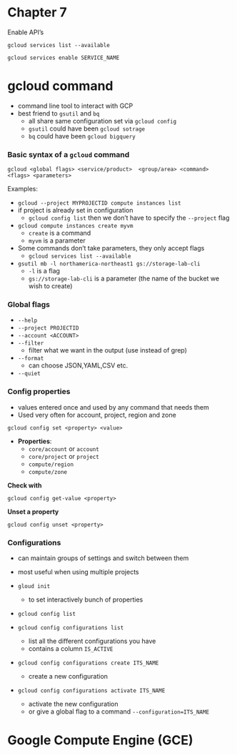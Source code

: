 # Chapter 7

Enable API’s

`gcloud services list --available`

`gcloud services enable SERVICE_NAME`

# gcloud command

- command line tool to interact with GCP
- best friend to `gsutil` and `bq`
    - all share same configuration set via `gcloud config`
    - `gsutil` could have been `gcloud sotrage`
    - `bq` could have been `gcloud bigquery`

### Basic syntax of a `gcloud` command

`gcloud <global flags> <service/product>  <group/area> <command> <flags> <parameters>`

Examples:

- `gcloud --project MYPROJECTID compute instances list`
- if project is already set in configuration
    - `gcloud config list` then we don’t have to specify the `--project` flag
- `gcloud compute instances create myvm`
    - `create` is a command
    - `myvm` is a parameter
- Some commands don’t take parameters, they only accept flags
    - `gcloud services list --available`
- `gsutil mb -l northamerica-northeast1 gs://storage-lab-cli`
    - `-l` is a flag
    - `gs://storage-lab-cli` is a parameter (the name of the bucket we wish to create)

### Global flags

- `--help`
- `--project PROJECTID`
- `--account <ACCOUNT>`
- `--filter`
    - filter what we want in the output (use instead of grep)
- `--format`
    - can choose JSON,YAML,CSV etc.
- `--quiet`

### Config properties

- values entered once and used by any command that needs them
- Used very often for account, project, region and zone

`gcloud config set <property> <value>`

- **Properties**:
    - `core/account` or `account`
    - `core/project` or `project`
    - `compute/region`
    - `compute/zone`

**Check with**

`gcloud config get-value <property>`

**Unset a property**

`gcloud config unset <property>`

### Configurations

- can maintain groups of settings and switch between them
- most useful when using multiple projects
- `gloud init`
    - to set interactively bunch of properties
- `gcloud config list`

- `gcloud config configurations list`
    - list all the different configurations you have
    - contains a column `IS_ACTIVE`
- `gcloud config configurations create ITS_NAME`
    - create a new configuration
- `gcloud config configurations activate ITS_NAME`
    - activate the new configuration
    - or give a global flag to a command `--configuration=ITS_NAME`

# Google Compute Engine (GCE)
